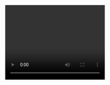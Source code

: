 <video width= "320" height="240" controls>
  <source src="readme/wm.webm" type="video/webm">
 </video>




